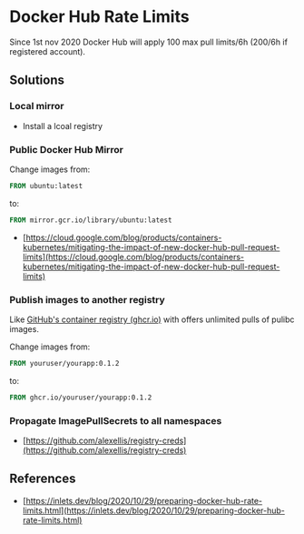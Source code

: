 # Docker Hub Rate Limits

Since 1st nov 2020  Docker Hub will apply 100 max pull limits/6h (200/6h if registered account).

## Solutions

### Local mirror

* Install a lcoal registry

### Public Docker Hub Mirror

Change images from:

```Dockerfile
FROM ubuntu:latest
```

to:

```Dockerfile
FROM mirror.gcr.io/library/ubuntu:latest
```

* [https://cloud.google.com/blog/products/containers-kubernetes/mitigating-the-impact-of-new-docker-hub-pull-request-limits](https://cloud.google.com/blog/products/containers-kubernetes/mitigating-the-impact-of-new-docker-hub-pull-request-limits)

### Publish images to another registry

Like [GitHub's container registry (ghcr.io)](https://github.com/features/packages) with offers unlimited pulls of pulibc images.

Change images from:

```Dockerfile
FROM youruser/yourapp:0.1.2
```

to:

```Dockerfile
FROM ghcr.io/youruser/yourapp:0.1.2
```

### Propagate ImagePullSecrets to all namespaces

* [https://github.com/alexellis/registry-creds](https://github.com/alexellis/registry-creds)

## References

* [https://inlets.dev/blog/2020/10/29/preparing-docker-hub-rate-limits.html](https://inlets.dev/blog/2020/10/29/preparing-docker-hub-rate-limits.html)

